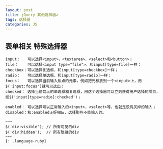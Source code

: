 ```yaml
---
layout: post
title: jQuery-其他选择器✔︎
tags: 选择器
categories: JS
---
```





## 表单相关 特殊选择器

	input：   可以选择<input>，<textarea>，<select>和<button>；
	file：    可以选择<input type="file">，和input[type=file]一样；
	checkbox：可以选择复选框，和input[type=checkbox]一样；
	radio：   可以选择单选框，和input[type=radio]一样；
	focus：   可以选择当前输入焦点的元素，例如把光标放到一个<input>上，用$('input:focus')就可以选出；
	checked： 选择当前勾上的单选框和复选框，用这个选择器可以立刻获得用户选择的项目，
	如$('input[type=radio]:checked')；
	
	enabled： 可以选择可以正常输入的<input>、<select>等，也就是没有灰掉的输入；
	disabled：和:enabled正好相反，选择那些不能输入的。

	~~~
	$('div:visible'); // 所有可见的div
	$('div:hidden');  // 所有隐藏的div
	~~~
	{: .language-ruby}
	




